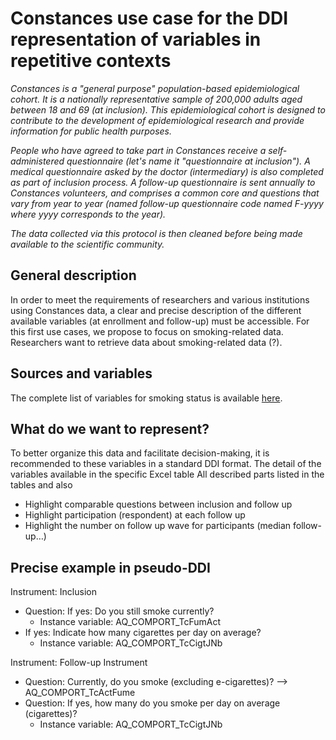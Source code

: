 # Constances use case for the DDI representation of variables in repetitive contexts
*Constances is a "general purpose" population-based epidemiological cohort. It is a nationally representative sample of 200,000 adults aged between 18 and 69 (at inclusion). This epidemiological cohort is designed to contribute to the development of epidemiological research and provide information for public health purposes.*

*People who have agreed to take part in Constances receive a self-administered questionnaire (let's name it "questionnaire at inclusion"). A medical questionnaire asked by the doctor (intermediary) is also completed as part of inclusion process. A follow-up questionnaire is sent annually to Constances volunteers, and comprises a common core and questions that vary from year to year (named follow-up questionnaire code named F-yyyy where yyyy corresponds to the year).*

*The data collected via this protocol is then cleaned before being made available to the scientific community.*


## General description

In order to meet the requirements of researchers and various institutions using Constances data, a clear and precise description of the different available variables (at enrollment and follow-up) must be accessible. For this first use cases, we propose to focus on smoking-related data.
Researchers want to retrieve data about smoking-related data (?).

## Sources and variables

The complete list of variables for smoking status is available [here](./smoking-variables.md).


## What do we want to represent?

To better organize this data and facilitate decision-making, it is recommended to these variables in a standard DDI format. The detail of the variables available in the specific Excel table 
All described parts listed in the tables and also 
- Highlight comparable questions between inclusion and follow up
- Highlight participation (respondent) at each follow up
- Highlight the number on follow up wave for participants (median follow-up…) 

## Precise example in pseudo-DDI

Instrument: Inclusion
- Question: If yes: Do you still smoke currently? 
  - Instance variable: AQ_COMPORT_TcFumAct
- If yes: Indicate how many cigarettes per day on average?
  - Instance variable: AQ_COMPORT_TcCigtJNb

Instrument: Follow-up Instrument
- Question: Currently, do you smoke (excluding e-cigarettes)? --> AQ_COMPORT_TcActFume
- Question: If yes, how many do you smoke per day on average (cigarettes)?
  - Instance variable: AQ_COMPORT_TcCigtJNb
